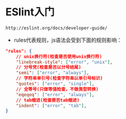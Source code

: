 # ESlint入门

```html
http://eslint.org/docs/developer-guide/
```

* rules代表规则，js语法会受到下面的规则影响：

```json
"rules": {
    // unix换行符(检查是否使用unix换行符)
    "linebreak-style": ["error", "unix"],
    // 分号党(检查是否以分号结尾)
    "semi": ["error", "always"],
    // 字符串单引号(检查字符串以单引号标识)
    "quotes": ["error", "single"],
    // 全等号(只做等值检查，不做类型转换)
    "eqeqeq": ["error", "always"],
    // tab缩进(检查是否tab缩进)
    "indent": ["error", "tab"],
}
```